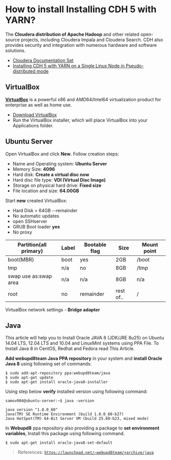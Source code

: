# How to install Installing CDH 5 with YARN?

The **Cloudera distribution of Apache Hadoop** and other related open-source projects, including Cloudera Impala and Cloudera Search. CDH also provides security and integration with numerous hardware and software solutions.

- [Cloudera Documentation Set](http://www.cloudera.com/content/cloudera/en/documentation/core/latest/topics/introduction.html)
- [Installing CDH 5 with YARN on a Single Linux Node in Pseudo-distributed mode](http://www.cloudera.com/content/cloudera/en/documentation/core/latest/topics/cdh_qs_yarn_pseudo.html)

## VirtualBox

[**VirtualBox**](https://www.virtualbox.org/) is a powerful x86 and AMD64/Intel64 virtualization product for enterprise as well as home use.

- [Download VirtualBox](https://www.virtualbox.org/wiki/Downloads)
- Run the VirtualBox installer, which will place VirtualBox into your Applications folder.

## Ubuntu Server

Open VirtualBox and click **New**. Follow creation steps:

- Name and Operating system: **Ubuntu Server**
- Memory Size: **4096**
- Hard disk: **Create a virtual disc now**
- Hard disc file type: **VDI (Virtual Disc Image)**
- Storage on physical hard drive: **Fixed size**
- File location and size: **64.00GB**

Start  **new** created VirtualBox:

- Hard Disk = 64GB --remainder
- No automatic updates
- open SSHserver
- GRUB Boot loader **yes**
- No proxy

Partition(all primary) | Label | Bootable flag | Size       | Mount point
-----------------------|-------|---------------|------------|------------
boot(MBR)              | boot  | yes           | 2GB        | /boot  
tmp                    | n/a   | no            | 8GB        | /tmp
swap use as:swap area  | n/a   | n/a           | 8GB        | n/a 
root                   | no    | remainder     | rest of..  | /

VirtualBox network settings - **Bridge adapter**

## Java

This article will help you to Install Oracle JAVA 8 (JDK/JRE 8u25) on Ubuntu 14.04 LTS, 12.04 LTS and 10.04 and LinuxMint systems using PPA File. To Install Java 8 in CentOS, Redhat and Fedora read This Article.

**Add webupd8team Java PPA repository** in your system and **install Oracle Java 8** using following set of commands:

    $ sudo add-apt-repository ppa:webupd8team/java
    $ sudo apt-get update
    $ sudo apt-get install oracle-java8-installer

Using step below **verify** installed version using following command:

    samov004@ubuntu-server:~$ java -version
    
    java version "1.8.0_60"
    Java(TM) SE Runtime Environment (build 1.8.0_60-b27)
    Java HotSpot(TM) 64-Bit Server VM (build 25.60-b23, mixed mode)

In **Webupd8** ppa repository also providing a package to **set environment variables**, Install this package using following command.

    $ sudo apt-get install oracle-java8-set-default
    
> References: [`https://launchpad.net/~webupd8team/+archive/java`](
https://launchpad.net/~webupd8team/+archive/java)


